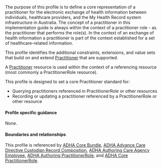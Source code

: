 The purpose of this profile is to define a core representation of a practitioner for the electronic exchange of health information between individuals, healthcare providers, and the My Health Record system infrastructure in Australia. The concept of a practitioner in this implementation guide is always within the context of a practitioner role - as the practitioner that performs the role(s). 
In the context of an exchange of health information a practitioner is part of the context established for a set of healthcare-related information.

This profile identifies the additional constraints, extensions, and value sets that build on and extend [Practitioner](http://hl7.org/fhir/R4/practitioner.html) that are supported. 

A [Practitioner](http://hl7.org/fhir/R4/practitioner.html) resource is used within the context of a referencing resource (most commonly a PractitionerRole resource). 

This profile is designed to set a core Practitioner standard for:
* Querying practitioners referenced in PractitionerRole or other resources
* Recording or updating a practitioner referenced by a PractitionerRole or other resource


#### Profile specific guidance
None.


#### Boundaries and relationships
This profile is referenced by
[ADHA Core Bundle](StructureDefinition-dh-bundle-core-1.html), 
[ADHA Advance Care Directive Custodian Record Composition](StructureDefinition-dh-composition-acdcr-1.html), 
[ADHA Authoring Care Agency Employee](StructureDefinition-dh-practitionerrole-author-cae-1.html), 
[ADHA Authoring PractitionerRole](StructureDefinition-dh-practitionerrole-author-1.html), and 
[ADHA Core PractitionerRole](StructureDefinition-dh-practitionerrole-core-1.html).